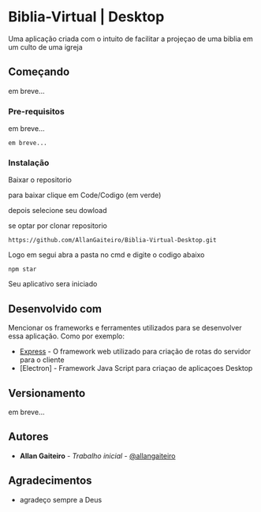 # Biblia-Virtual | Desktop

Uma aplicação criada com o intuito de facilitar a projeçao de uma biblia em um culto de uma igreja

## Começando

em breve...

### Pre-requisitos

em breve...

```
em breve...
```

### Instalação

Baixar o repositorio

para baixar clique em Code/Codigo (em verde)

depois selecione seu dowload

se optar por clonar repositorio

```
https://github.com/AllanGaiteiro/Biblia-Virtual-Desktop.git
```

Logo em segui abra a pasta no cmd e digite o codigo abaixo

```
npm star
```

Seu aplicativo sera iniciado


## Desenvolvido com
Mencionar os frameworks e ferramentes utilizados para se desenvolver essa aplicação. Como por exemplo:

* [Express](https://angular.io/) - O framework web utilizado para criação de rotas do servidor para o cliente
* [Electron] - Framework Java Script para criaçao de aplicaçoes Desktop



## Versionamento

em breve...

## Autores

* **Allan Gaiteiro** - *Trabalho inicial* - [@allangaiteiro](https://github.com/AllanGaiteiro)



## Agradecimentos

* agradeço sempre a Deus


